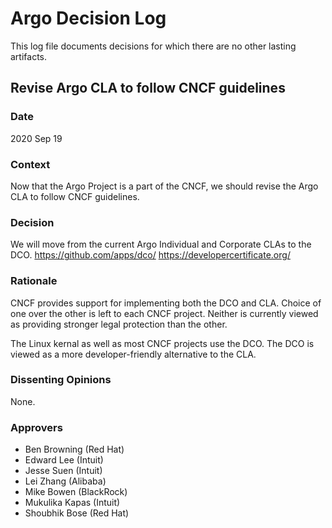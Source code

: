 # Argo Decision Log

This log file documents decisions for which there are no other lasting artifacts.

## Revise Argo CLA to follow CNCF guidelines

### Date

2020 Sep 19

### Context

Now that the Argo Project is a part of the CNCF, we should revise the Argo CLA to follow CNCF guidelines.

### Decision

We will move from the current Argo Individual and Corporate CLAs to the DCO.
https://github.com/apps/dco/
https://developercertificate.org/

### Rationale

CNCF provides support for implementing both the DCO and CLA. Choice of one over the other is left to each CNCF project. Neither is currently viewed as providing stronger legal protection than the other.

The Linux kernal as well as most CNCF projects use the DCO. The DCO is viewed as a more developer-friendly alternative to the CLA.

### Dissenting Opinions

None.

### Approvers
* Ben Browning (Red Hat)
* Edward Lee (Intuit)
* Jesse Suen (Intuit)
* Lei Zhang (Alibaba)
* Mike Bowen (BlackRock)
* Mukulika Kapas (Intuit)
* Shoubhik Bose (Red Hat)
